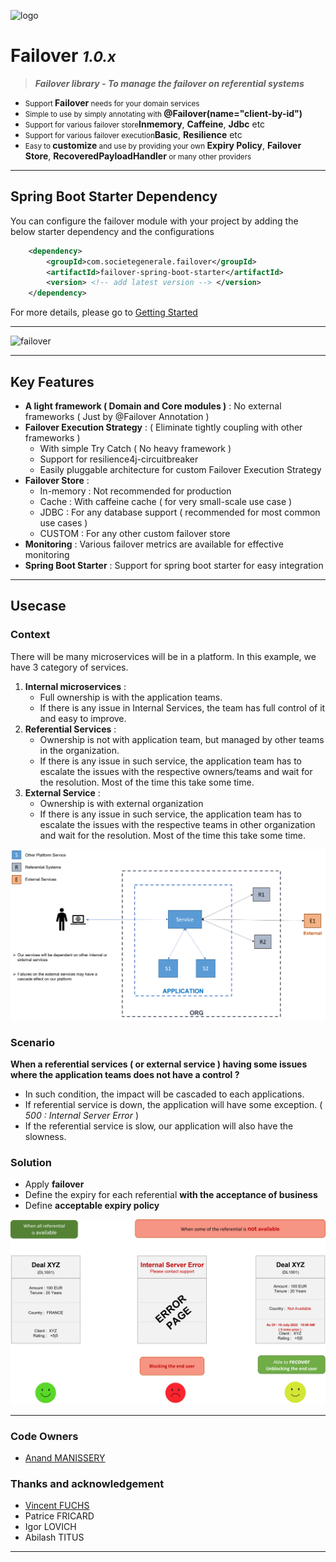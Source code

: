 ![logo](images/failover-icon.png) 

# **Failover** <small>***1.0.x***</small>

> ***Failover library - To manage the failover on referential systems***

- <small>Support </small>**Failover**<small> needs for your domain services</small>
- <small>Simple to use by simply annotating with </small>**@Failover(name="client-by-id")**
- <small>Support for various failover store</small>**Inmemory**, **Caffeine**, **Jdbc** etc
- <small>Support for various failover execution</small>**Basic**, **Resilience** etc
- <small>Easy to </small>**customize**<small>  and use by providing your own </small>**Expiry Policy**, **Failover Store**, **RecoveredPayloadHandler**<small> or many other providers</small>

---
## Spring Boot Starter Dependency

You can configure the failover module with your project by adding the below starter dependency and the configurations
 
```pom.xml
    <dependency>
        <groupId>com.societegenerale.failover</groupId>
        <artifactId>failover-spring-boot-starter</artifactId>
        <version> <!-- add latest version --> </version>
    </dependency>
```

For more details, please go to [Getting Started](https://societe-generale.github.io/failover/#/documentation/quick-start)

---
![failover](images/failover.png)

---

## Key Features
- **A light framework ( Domain and Core modules )** : No external frameworks  ( Just by @Failover Annotation ) 
- **Failover Execution Strategy** :  ( Eliminate tightly coupling with other frameworks )
  - With simple Try Catch  ( No heavy framework )
  - Support for resilience4j-circuitbreaker 	
  - Easily pluggable architecture for custom Failover Execution Strategy 
- **Failover Store** :  
  - In-memory : Not recommended for production 
  - Cache : With caffeine cache ( for very small-scale use case )
  - JDBC : For any database support ( recommended for most common use cases )
  - CUSTOM : For any other custom failover store
- **Monitoring** : Various failover metrics are available for effective monitoring
- **Spring Boot Starter** : Support for spring boot starter for easy integration

---

## Usecase 

### Context
There will be many microservices will be in a platform. In this example, we have 3 category of services. 
1. **Internal microservices** :  
   - Full ownership is with the application teams. 
   - If there is any issue in Internal Services, the team has full control of it and easy to improve. 
2. **Referential Services** :
   - Ownership is not with application team, but managed by other teams in the organization. 
   - If there is any issue in such service, the application team has to escalate the issues with the respective owners/teams and wait for the resolution. Most of the time this take some time. 
3. **External Service** : 
   - Ownership is with external organization
   - If there is any issue in such service, the application team has to escalate the issues with the respective teams in other organization and wait for the resolution. Most of the time this take some time. 

![failover usecase](images/failover-service-calls.png)

### Scenario 
**When a referential services ( or external service ) having some issues where the application teams does not have a control ?**
- In such condition, the impact will be cascaded to each applications. 
- If referential service is down, the application will have some exception. ( *500 : Internal Server Error* )
- If the referential service is slow, our application will also have the slowness. 

### Solution 
- Apply **failover** 
- Define the expiry for each referential **with the acceptance of business**
- Define **acceptable expiry policy**

![failover solution](images/failover-user-experience.png)

---

### Code Owners
- [Anand MANISSERY](https://github.com/anandmnair)

### Thanks and acknowledgement 
- [Vincent FUCHS](https://github.com/vincent-fuchs) 
- Patrice FRICARD
- Igor LOVICH
- Abilash TITUS
---

